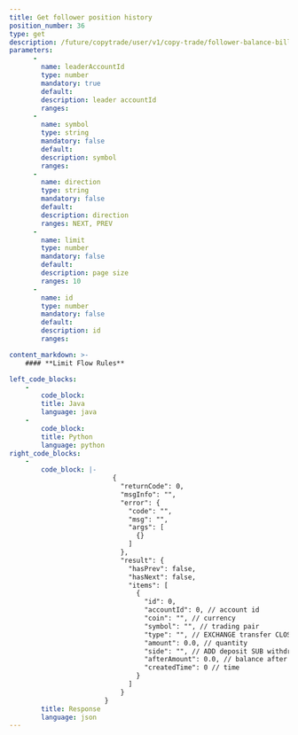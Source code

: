 ```yaml
---
title: Get follower position history
position_number: 36
type: get
description: /future/copytrade/user/v1/copy-trade/follower-balance-bill
parameters:
      -
        name: leaderAccountId
        type: number
        mandatory: true
        default:
        description: leader accountId
        ranges:
      -
        name: symbol
        type: string
        mandatory: false
        default:
        description: symbol
        ranges:
      -
        name: direction
        type: string
        mandatory: false
        default:
        description: direction
        ranges: NEXT, PREV
      -
        name: limit
        type: number
        mandatory: false
        default:
        description: page size
        ranges: 10
      -
        name: id
        type: number
        mandatory: false
        default:
        description: id
        ranges:

content_markdown: >-
    #### **Limit Flow Rules**

left_code_blocks:
    -
        code_block:
        title: Java
        language: java
    -
        code_block:
        title: Python
        language: python
right_code_blocks:
    -
        code_block: |-
                          {
                            "returnCode": 0,
                            "msgInfo": "",
                            "error": {
                              "code": "",
                              "msg": "",
                              "args": [
                                {}
                              ]
                            },
                            "result": {
                              "hasPrev": false,
                              "hasNext": false,
                              "items": [
                                {
                                  "id": 0,
                                  "accountId": 0, // account id
                                  "coin": "", // currency
                                  "symbol": "", // trading pair
                                  "type": "", // EXCHANGE transfer CLOSE_POSITION close profit/loss TAKE_OVER position takeover QIANG_PING_MANAGER forced liquidation management fee FUND funding fee FEE fee (open, close, forced liquidation) ADL auto-deleveraging TAKE_OVER position takeover MERGE position merge
                                  "amount": 0.0, // quantity
                                  "side": "", // ADD deposit SUB withdrawal
                                  "afterAmount": 0.0, // balance after change
                                  "createdTime": 0 // time
                                }
                              ]
                            }
                        }
        title: Response
        language: json
---
```

